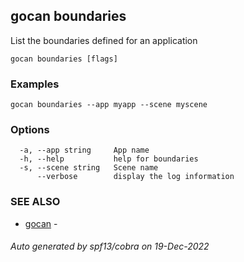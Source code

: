 ## gocan boundaries

List the boundaries defined for an application

```
gocan boundaries [flags]
```

### Examples

```
gocan boundaries --app myapp --scene myscene
```

### Options

```
  -a, --app string     App name
  -h, --help           help for boundaries
  -s, --scene string   Scene name
      --verbose        display the log information
```

### SEE ALSO

* [gocan](gocan.md)	 - 

###### Auto generated by spf13/cobra on 19-Dec-2022
